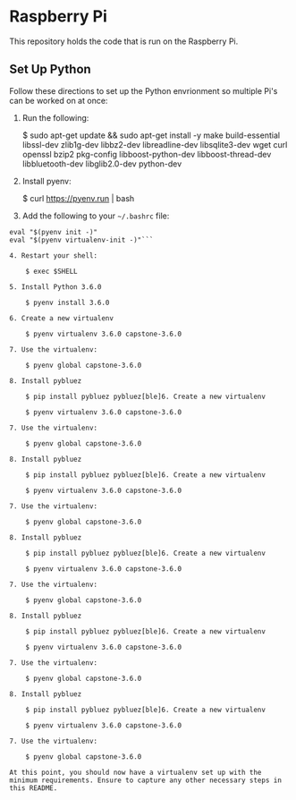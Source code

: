 # Raspberry Pi

This repository holds the code that is run on the Raspberry Pi.

## Set Up Python

Follow these directions to set up the Python envrionment so multiple Pi's can be worked on at once:

1. Run the following:

    $ sudo apt-get update && sudo apt-get install -y make build-essential libssl-dev zlib1g-dev libbz2-dev libreadline-dev libsqlite3-dev wget curl openssl bzip2 pkg-config libboost-python-dev libboost-thread-dev libbluetooth-dev libglib2.0-dev python-dev

2. Install pyenv:

    $ curl https://pyenv.run | bash

3. Add the following to your `~/.bashrc` file:

```export PATH="~/.pyenv/bin:$PATH"
eval "$(pyenv init -)"
eval "$(pyenv virtualenv-init -)"```

4. Restart your shell:

    $ exec $SHELL

5. Install Python 3.6.0

    $ pyenv install 3.6.0

6. Create a new virtualenv

    $ pyenv virtualenv 3.6.0 capstone-3.6.0

7. Use the virtualenv:

    $ pyenv global capstone-3.6.0

8. Install pybluez

    $ pip install pybluez pybluez[ble]6. Create a new virtualenv

    $ pyenv virtualenv 3.6.0 capstone-3.6.0

7. Use the virtualenv:

    $ pyenv global capstone-3.6.0

8. Install pybluez

    $ pip install pybluez pybluez[ble]6. Create a new virtualenv

    $ pyenv virtualenv 3.6.0 capstone-3.6.0

7. Use the virtualenv:

    $ pyenv global capstone-3.6.0

8. Install pybluez

    $ pip install pybluez pybluez[ble]6. Create a new virtualenv

    $ pyenv virtualenv 3.6.0 capstone-3.6.0

7. Use the virtualenv:

    $ pyenv global capstone-3.6.0

8. Install pybluez

    $ pip install pybluez pybluez[ble]6. Create a new virtualenv

    $ pyenv virtualenv 3.6.0 capstone-3.6.0

7. Use the virtualenv:

    $ pyenv global capstone-3.6.0

8. Install pybluez

    $ pip install pybluez pybluez[ble]6. Create a new virtualenv

    $ pyenv virtualenv 3.6.0 capstone-3.6.0

7. Use the virtualenv:

    $ pyenv global capstone-3.6.0

At this point, you should now have a virtualenv set up with the minimum requirements. Ensure to capture any other necessary steps in this README.

